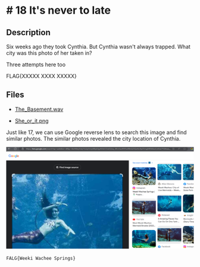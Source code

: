 # # 18 It's never to late

## Description

Six weeks ago they took Cynthia. But Cynthia wasn't always trapped. What city was this photo of her taken in?

Three attempts here too

FLAG{XXXXX XXXX XXXXX}

## Files

* [The_Basement.wav](<files/The_Basement.wav>)

* [She_or_it.png](<files/She_or_it.png>)



Just like 17, we can use Google reverse lens to search this image and find similar photos. The similar photos revealed the city location of Cynthia. 



![](/images/16.png)

```
FALG{Weeki Wachee Springs}
```


